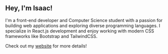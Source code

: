 
<!---
Peshkae/Peshkae is a ✨ special ✨ repository because its `README.md` (this file) appears on your GitHub profile.
You can click the Preview link to take a look at your changes.
--->

## Hey, I'm Isaac!

I'm a front-end developer and Computer Science student with a passion for building web applications and exploring diverse programming languages.
I specialize in React.js development and enjoy working with modern CSS frameworks like Bootstrap and TailwindCSS.

Check out my [website](https://impascoe.github.io/) for more details!
